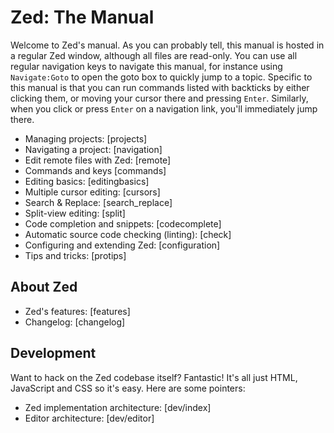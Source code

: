 Zed: The Manual
===============

Welcome to Zed's manual. As you can probably tell, this manual is hosted in a
regular Zed window, although all files are read-only. You can use all regular
navigation keys to navigate this manual, for instance using `Navigate:Goto` to open the goto box to quickly jump to a topic. Specific to this manual is that you can run commands listed with backticks by either clicking them, or moving your cursor there and pressing `Enter`. Similarly, when you click or press `Enter` on a navigation link, you'll immediately jump there.

* Managing projects: [projects]
* Navigating a project: [navigation]
* Edit remote files with Zed: [remote]
* Commands and keys [commands]
* Editing basics: [editingbasics]
* Multiple cursor editing: [cursors]
* Search & Replace: [search_replace]
* Split-view editing: [split]
* Code completion and snippets: [codecomplete]
* Automatic source code checking (linting): [check]
* Configuring and extending Zed: [configuration]
* Tips and tricks: [protips]

About Zed
---------
* Zed's features: [features]
* Changelog: [changelog]

Development
-----------
Want to hack on the Zed codebase itself? Fantastic! It's all just HTML, JavaScript and CSS so it's easy. Here are some pointers:

* Zed implementation architecture: [dev/index]
* Editor architecture: [dev/editor]

